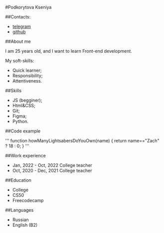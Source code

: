 #Podkorytova Kseniya

##Contacts: 

 * [telegram](t.me/very_meow)
 * [github](github.com/verymeow)
 
 ##About me
 
 I am 25 years old, and I want to learn Front-end development. 
 
 My soft-skills: 
 * Quick learner;
 * Responsibility;
 * Attentiveness.

##Skills

* JS (begginer);
* Html&CSS;
* Git;
* Figma;
* Python. 

##Code example

'''
function howManyLightsabersDoYouOwn(name) {
  return name=="Zach" ? 18 : 0;
}
'''

##Work experience

* Jan, 2022 - Oct, 2022 College teacher
* Oct, 2020 - Dec, 2021 College teacher

##Education

* College
* CS50
* Freecodecamp

##Languages

* Russian
* English (B2)
